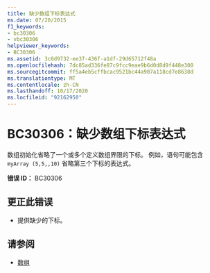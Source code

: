 ```yaml
---
title: 缺少数组下标表达式
ms.date: 07/20/2015
f1_keywords:
- bc30306
- vbc30306
helpviewer_keywords:
- BC30306
ms.assetid: 3c0d9732-ee37-436f-a1df-29d65712f48a
ms.openlocfilehash: 7dc85ad336fe87c9fcc9eae9b6d0d8d9f448e300
ms.sourcegitcommit: ff5a4eb5cffbcac9521bc44a907a118cd7e8638d
ms.translationtype: MT
ms.contentlocale: zh-CN
ms.lasthandoff: 10/17/2020
ms.locfileid: "92162950"
---
```

# <a name="bc30306-array-subscript-expression-missing"></a>BC30306：缺少数组下标表达式

数组初始化省略了一个或多个定义数组界限的下标。 例如，语句可能包含 `myArray (5,5,,10)` 省略第三个下标的表达式。

 **错误 ID：** BC30306

## <a name="to-correct-this-error"></a>更正此错误

- 提供缺少的下标。

## <a name="see-also"></a>请参阅

- [数组](../../programming-guide/language-features/arrays/index.md)
